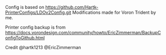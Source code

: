 Config is based on https://github.com/Hartk-PrinterConfigs/LDOv2Config.git
Modifications made for Voron Trident by me.

Printer config backup is from
https://docs.vorondesign.com/community/howto/EricZimmerman/BackupConfigToGithub.html

Credit
@hartk1213
@EricZimmerman
